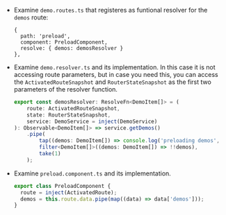 - Examine `demo.routes.ts` that registeres as funtional resolver for the `demos` route:

  ```
  {
    path: 'preload',
    component: PreloadComponent,
    resolve: { demos: demosResolver }
  },
  ```

- Examine `demo.resolver.ts` and its implementation. In this case it is not accessing route parameters, but in case you need this, you can access the `ActivatedRouteSnapshot` and `RouterStateSnapshot` as the first two parameters of the resolver function.

  ```typescript
  export const demosResolver: ResolveFn<DemoItem[]> = (
      route: ActivatedRouteSnapshot,
      state: RouterStateSnapshot,
      service: DemoService = inject(DemoService)
  ): Observable<DemoItem[]> => service.getDemos()
      .pipe(
          tap((demos: DemoItem[]) => console.log('preloading demos', demos)),
          filter<DemoItem[]>((demos: DemoItem[]) => !!demos),
          take(1)
      );
  ```

- Examine `preload.component.ts` and its implementation.

  ```typescript
  export class PreloadComponent {
    route = inject(ActivatedRoute);
    demos = this.route.data.pipe(map((data) => data['demos']));
  }
  ```  